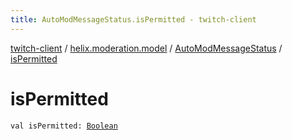 ```yaml
---
title: AutoModMessageStatus.isPermitted - twitch-client
---
```


[twitch-client](../../index.html) / [helix.moderation.model](../index.html) / [AutoModMessageStatus](index.html) / [isPermitted](./is-permitted.html)

# isPermitted

`val isPermitted: `[`Boolean`](https://kotlinlang.org/api/latest/jvm/stdlib/kotlin/-boolean/index.html)